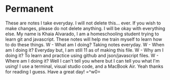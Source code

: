 # Permanent
These are notes I take everyday. I will not delete this... ever. If you wish to make changes, please do not delete anything. I will be okay with everything else.
My name is Khaia Alvarado, I am a homeschooling student trying to learn git and javascript. These notes will help me train myself to learn how to do these things.
W - What am I doing? Taking notes everyday.
W - When am I doing it? Everyday but, I am still 11 as of making this file.
W - Why am I doing it? To learn and practice using github and json/javascript files.
W - Where am I doing it? Well I can't tell you where but I can tell you what I'm using! I use a terminal, visual studio code, and a MacBook Air.
Yeah thanks for reading I guess. Have a great day! =^w0=
